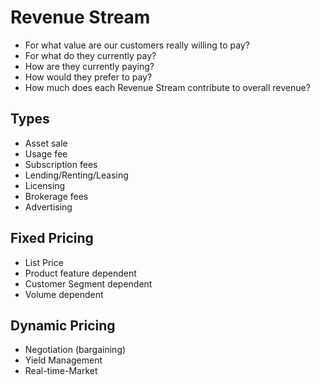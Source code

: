# Revenue Stream

- For what value are our customers really willing to pay?
- For what do they currently pay?
- How are they currently paying?
- How would they prefer to pay?
- How much does each Revenue Stream contribute to overall revenue?


## Types

- Asset sale
- Usage fee
- Subscription fees
- Lending/Renting/Leasing
- Licensing
- Brokerage fees
- Advertising


## Fixed Pricing

- List Price
- Product feature dependent
- Customer Segment dependent
- Volume dependent


## Dynamic Pricing

- Negotiation (bargaining)
- Yield Management
- Real-time-Market
